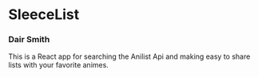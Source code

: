 # SleeceList

### Dair Smith

This is a React app for searching the Anilist Api and making easy to share lists with your favorite animes.
